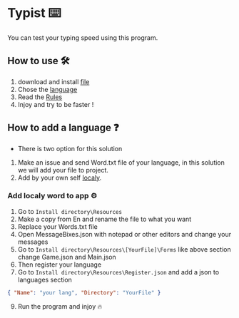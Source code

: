 # Typist ⌨️

You can test your typing speed using this program. 


## How to use 🛠️

1. download and install [file](https://github.com/Mochale/Typist/blob/main/Setup.msi) 
2. Chose the [language](https://github.com/Mochale/Typist/assets/74505328/92385220-4cb3-4040-b093-2a04e88a0e97)
3. Read the [Rules](https://github.com/Mochale/Typist/assets/74505328/010462c3-4635-43f5-bf72-59f36fb58181)
4. Injoy and try to be faster !


## How to add a language ❓

- There is two option for this solution 

1. Make an issue and send Word.txt file of your language, in this solution we will add your file to project.
2. Add by your own self [localy](/#add-localy-word-to-app-%EF%B8%8F).


### Add localy word to app ⚙️

1. Go to `Install directory\Resources`
2. Make a copy from En and rename the file to what you want
3. Replace your Words.txt file 
4. Open MessageBixes.json with notepad or other editors and change your messages
5. Go to `Install directory\Resources\[YourFile]\Forms` like above section change Game.json and Main.json
6. Then register your language 
7. Go to `Install directory\Resources\Register.json` and add a json to languages section
```json
{ "Name": "your lang", "Directory": "YourFile" }
``` 

9. Run the program and injoy 🔥
